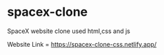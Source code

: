 # spacex-clone
SpaceX website clone used html,css and js

Website Link = https://spacex-clone-css.netlify.app/


